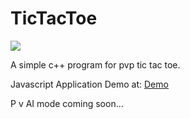 # TicTacToe
![](https://travis-ci.org/ShreyansR/TicTacToe.svg?branch=master)

A simple c++ program for pvp tic tac toe.

Javascript Application Demo at: [Demo](https://shreyansr.github.io/TicTacToe/index.html)

P v AI mode coming soon...
